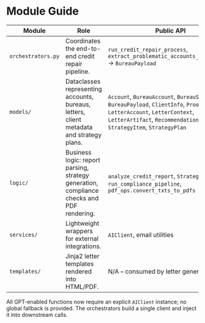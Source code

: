# Module Guide

| Module | Role | Public API | Key Dependencies |
| ------ | ---- | ---------- | ---------------- |
| `orchestrators.py` | Coordinates the end-to-end credit repair pipeline. | `run_credit_repair_process`, `extract_problematic_accounts_from_report` → `BureauPayload` | `logic.*`, `session_manager`, `analytics_tracker` |
| `models/` | Dataclasses representing accounts, bureaus, letters, client metadata and strategy plans. | `Account`, `BureauAccount`, `BureauSection`, `BureauPayload`, `ClientInfo`, `ProofDocuments`, `LetterAccount`, `LetterContext`, `LetterArtifact`, `Recommendation`, `StrategyItem`, `StrategyPlan` | `dataclasses`, `typing` |
| `logic/` | Business logic: report parsing, strategy generation, compliance checks and PDF rendering. | `analyze_credit_report`, `StrategyGenerator`, `run_compliance_pipeline`, `pdf_ops.convert_txts_to_pdfs` | OpenAI API, PDF utilities |
| `services/` | Lightweight wrappers for external integrations. | `AIClient`, email utilities | `requests`, `smtplib` |
| `templates/` | Jinja2 letter templates rendered into HTML/PDF. | N/A – consumed by letter generation code | `Jinja2`, `logic.utils.pdf_ops` |

All GPT-enabled functions now require an explicit `AIClient` instance; no global
fallback is provided. The orchestrators build a single client and inject it into
downstream calls.
